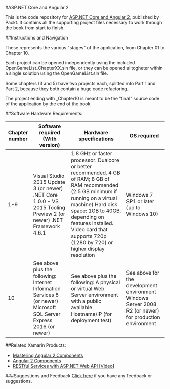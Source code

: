 #ASP.NET Core and Angular 2

This is the code repository for [ASP.NET Core and Angular 2](https://www.packtpub.com/application-development/aspnet-core-and-angular-2?utm_source=Github&utm_campaign=9781786465689&utm_medium=repository), published by Packt. It contains all the supporting project files necessary to work through the book from start to finish.

##Instructions and Navigation

These represents the various "stages" of the application, from Chapter 01 to Chapter 10.

Each project can be opened independently using the included OpenGameList_ChapterXX.sln file, 
or they can be opened alltogheter within a single solution using the OpenGameList.sln file.

Some chapters (3 and 5) have two projects each, splitted into Part 1 and Part 2, because they both contain a huge code refactoring.

The project ending with _Chapter10 is meant to be the "final" source code of the application by the end of the book.

##Software Hardware Requirements:

|Chapter number | Software required (With version) | Hardware specifications | OS required |
|---------------|----------------------------------|-------------------------|-------------|
|1-9| Visual Studio 2015 Update 3 (or newer) .NET Core 1.0.0 - VS 2015 Tooling Preview 2 (or newer) .NET Framework 4.6.1| 1.8 GHz or faster processor. Dualcore or better recommended. 4 GB of RAM; 8 GB of RAM recommended (2.5 GB minimum if running on a virtual machine) Hard disk space: 1GB to 40GB, depending on features installed. Video card that supports 720p (1280 by 720) or higher display resolution| Windows 7 SP1 or later (up to Windows 10)|
|10| See above plus the following: Internet Information Services 8 (or newer) Microsoft SQL Server Express 2016 (or newer)| See above plus the following: A physical or virtual Web Server environment with a public available Hostname/IP (for deployment test)| See above for the development environment Windows Server 2008 R2 (or newer) for production environment|

##Related Xamarin Products:

* [Mastering Angular 2 Components](https://www.packtpub.com/web-development/mastering-angular-2-components?utm_source=Github&utm_campaign=9781785884641&utm_medium=repository)
* [Angular 2 Components](https://www.packtpub.com/web-development/angular-2-components?utm_source=Github&utm_campaign=9781785882340&utm_medium=repository)
* [RESTful Services with ASP.NET Web API [Video]](https://www.packtpub.com/web-development/restful-services-aspnet-web-api-video?utm_source=Github&utm_campaign=9781783285754&utm_medium=repository)


###Suggestions and Feedback
 [Click here](https://docs.google.com/forms/d/e/1FAIpQLSe5qwunkGf6PUvzPirPDtuy1Du5Rlzew23UBp2S-P3wB-GcwQ/viewform) if you have any feedback or suggestions.


